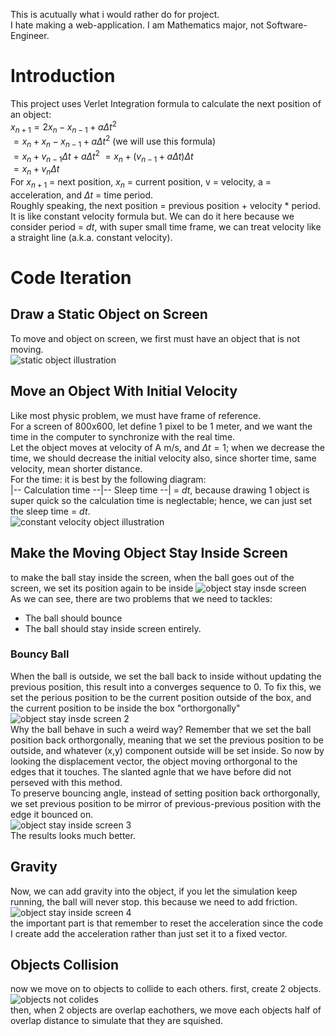 This is acutually what i would rather do for project.  
I hate making a web-application. I am Mathematics major, not Software-Engineer.  
# Introduction
This project uses Verlet Integration formula to calculate the next position of an object:  
$x_{n+1} = 2x_n - x_{n-1} + a \Delta t^2$  
$= x_n + x_n - x_{n-1} + a \Delta t^2$ (we will use this formula)  
$= x_n + v_{n-1} \Delta t + a \Delta t^2$
$= x_n + (v_{n-1} + a \Delta t)\Delta t$  
$= x_n + v_n \Delta t$  
For $x_{n+1}$ = next position, $x_n$ = current position, v = velocity, a = acceleration, and $\Delta t$ = time period.  
Roughly speaking, the next position = previous position + velocity * period.  
It is like constant velocity formula but. We can do it here because we consider period = $dt$, with super small time frame, we can treat velocity like a straight line (a.k.a. constant velocity).  
# Code Iteration
## Draw a Static Object on Screen
To move and object on screen, we first must have an object that is not moving.  
![static object illustration](https://github.com/ARandomStrangerr/particle-sim/blob/main/Screenshot%202024-08-28%20at%206.38.34%20PM.png)
## Move an Object With Initial Velocity
Like most physic problem, we must have frame of reference.  
For a screen of 800x600, let define 1 pixel to be 1 meter, and we want the time in the computer to synchronize with the real time.  
Let the object moves at velocity of A m/s, and $\Delta t = 1$; when we decrease the time, we should decrease the initial velocity also, since shorter time, same velocity, mean shorter distance.  
For the time: it is best by the following diagram:  
|-- Calculation time --|-- Sleep time --| = $dt$, because drawing 1 object is super quick so the calculation time is neglectable; hence, we can just set the sleep time = $dt$.  
![constant velocity object illustration](https://github.com/ARandomStrangerr/particle-sim/blob/main/constantVelocity.gif)
## Make the Moving Object Stay Inside Screen
to make the ball stay inside the screen, when the ball goes out of the screen, we set its position again to be inside
![object stay insde screen](https://github.com/ARandomStrangerr/particle-sim/blob/main/constantVelocityStayInScreen.gif)  
As we can see, there are two problems that we need to tackles:  
- The ball should bounce
- The ball should stay inside screen entirely.
### Bouncy Ball
When the ball is outside, we set the ball back to inside without updating the previous position, this result into a converges sequence to 0.
To fix this, we set the perious position to be the current position outside of the box, and the current position to be inside the box "orthorgonally"  
![object stay insde screen 2](https://github.com/ARandomStrangerr/particle-sim/blob/main/constantVectorStayInScreen1.gif)  
Why the ball behave in such a weird way? Remember that we set the ball position back orthorgonally, meaning that we set the previous position to be outside, and whatever (x,y) component outside will be set inside.
So now by looking the displacement vector, the object moving orthorgonal to the edges that it touches. The slanted agnle that we have before did not perseved with this method.  
To preserve bouncing angle, instead of setting position back orthorgonally, we set previous position to be mirror of previous-previous position with the edge it bounced on.  
![object stay inside screen 3](https://github.com/ARandomStrangerr/particle-sim/blob/main/constantVectorStayInScreen2.gif)  
The results looks much better.
## Gravity
Now, we can add gravity into the object, if you let the simulation keep running, the ball will never stop. this because we need to add friction.  
![object stay inside screen 4](https://github.com/ARandomStrangerr/particle-sim/blob/main/constantVectorStayInScreen3.gif)  
the important part is that remember to reset the acceleration since the code I create add the acceleration rather than just set it to a fixed vector.
## Objects Collision
now we move on to objects to collide to each others.
first, create 2 objects.
![objects not colides](https://github.com/ARandomStrangerr/particle-sim/blob/main/ScreenRecording2024-09-02at12.44.10AM-ezgif.com-video-to-gif-converter.gif)  
then, when 2 objects are overlap eachothers, we move each objects half of overlap distance to simulate that they are squished. 
